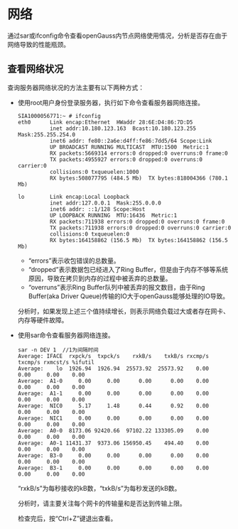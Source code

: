 # 网络<a name="ZH-CN_TOPIC_0245374524"></a>

通过sar或ifconfig命令查看openGauss内节点网络使用情况，分析是否存在由于网络导致的性能瓶颈。

## 查看网络状况<a name="zh-cn_topic_0237121489_zh-cn_topic_0073253549_zh-cn_topic_0040046507_section31965288163424"></a>

查询服务器网络状况的方法主要有以下两种方式：

-   使用root用户身份登录服务器，执行如下命令查看服务器网络连接。

    ```
    SIA1000056771:~ # ifconfig
    eth0      Link encap:Ethernet  HWaddr 28:6E:D4:86:7D:D5  
              inet addr:10.180.123.163  Bcast:10.180.123.255  Mask:255.255.254.0
              inet6 addr: fe80::2a6e:d4ff:fe86:7dd5/64 Scope:Link
              UP BROADCAST RUNNING MULTICAST  MTU:1500  Metric:1
              RX packets:5669314 errors:0 dropped:0 overruns:0 frame:0
              TX packets:4955927 errors:0 dropped:0 overruns:0 carrier:0
              collisions:0 txqueuelen:1000 
              RX bytes:508077795 (484.5 Mb)  TX bytes:818004366 (780.1 Mb)
    
    lo        Link encap:Local Loopback  
              inet addr:127.0.0.1  Mask:255.0.0.0
              inet6 addr: ::1/128 Scope:Host
              UP LOOPBACK RUNNING  MTU:16436  Metric:1
              RX packets:711938 errors:0 dropped:0 overruns:0 frame:0
              TX packets:711938 errors:0 dropped:0 overruns:0 carrier:0
              collisions:0 txqueuelen:0 
              RX bytes:164158862 (156.5 Mb)  TX bytes:164158862 (156.5 Mb)
    ```

    -   “errors”表示收包错误的总数量。
    -   “dropped”表示数据包已经进入了Ring Buffer，但是由于内存不够等系统原因，导致在拷贝到内存的过程中被丢弃的总数量。
    -   “overruns”表示Ring Buffer队列中被丢弃的报文数目，由于Ring Buffer\(aka Driver Queue\)传输的IO大于openGauss能够处理的IO导致。

    分析时，如果发现上述三个值持续增长，则表示网络负载过大或者存在网卡、内存等硬件故障。

-   使用sar命令查看服务器网络连接。

    ```
    sar -n DEV 1  //1为间隔时间
    Average: IFACE  rxpck/s  txpck/s    rxkB/s    txkB/s rxcmp/s txcmp/s rxmcst/s %ifutil
    Average:    lo  1926.94  1926.94  25573.92  25573.92    0.00    0.00     0.00    0.00
    Average:  A1-0     0.00     0.00      0.00      0.00    0.00    0.00     0.00    0.00
    Average:  A1-1     0.00     0.00      0.00      0.00    0.00    0.00     0.00    0.00
    Average:  NIC0     5.17     1.48      0.44      0.92    0.00    0.00     0.00    0.00
    Average:  NIC1     0.00     0.00      0.00      0.00    0.00    0.00     0.00    0.00
    Average:  A0-0  8173.06 92420.66  97102.22 133305.09    0.00    0.00     0.00    0.00
    Average:  A0-1 11431.37  9373.06 156950.45    494.40    0.00    0.00     0.00    0.00
    Average:  B3-0     0.00     0.00      0.00      0.00    0.00    0.00     0.00    0.00
    Average:  B3-1     0.00     0.00      0.00      0.00    0.00    0.00     0.00    0.00
    ```

    “rxkB/s”为每秒接收的kB数，“txkB/s”为每秒发送的kB数。

    分析时，请主要关注每个网卡的传输量和是否达到传输上限。

    检查完后，按“Ctrl+Z”键退出查看。



